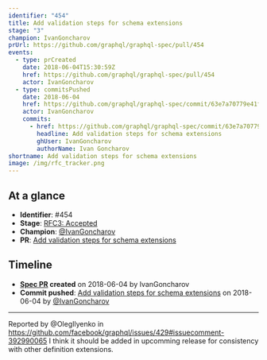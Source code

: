 ```yaml
---
identifier: "454"
title: Add validation steps for schema extensions
stage: "3"
champion: IvanGoncharov
prUrl: https://github.com/graphql/graphql-spec/pull/454
events:
  - type: prCreated
    date: 2018-06-04T15:30:59Z
    href: https://github.com/graphql/graphql-spec/pull/454
    actor: IvanGoncharov
  - type: commitsPushed
    date: 2018-06-04
    href: https://github.com/graphql/graphql-spec/commit/63e7a70779e41f31824e39f6c2075bfd1aa64227
    actor: IvanGoncharov
    commits:
      - href: https://github.com/graphql/graphql-spec/commit/63e7a70779e41f31824e39f6c2075bfd1aa64227
        headline: Add validation steps for schema extensions
        ghUser: IvanGoncharov
        authorName: Ivan Goncharov
shortname: Add validation steps for schema extensions
image: /img/rfc_tracker.png
---
```


## At a glance

- **Identifier**: #454
- **Stage**: [RFC3: Accepted](https://github.com/graphql/graphql-spec/blob/main/CONTRIBUTING.md#stage-3-accepted)
- **Champion**: [@IvanGoncharov](https://github.com/IvanGoncharov)
- **PR**: [Add validation steps for schema extensions](https://github.com/graphql/graphql-spec/pull/454)

<!-- BEGIN_CUSTOM_TEXT -->



<!-- END_CUSTOM_TEXT -->

## Timeline

- **[Spec PR](https://github.com/graphql/graphql-spec/pull/454) created** on 2018-06-04 by IvanGoncharov
- **Commit pushed**: [Add validation steps for schema extensions](https://github.com/graphql/graphql-spec/commit/63e7a70779e41f31824e39f6c2075bfd1aa64227) on 2018-06-04 by [@IvanGoncharov](https://github.com/IvanGoncharov)

<!-- VERBATIM -->

---

Reported by @OlegIlyenko in https://github.com/facebook/graphql/issues/429#issuecomment-392990065
I think it should be added in upcomming release for consistency with other definition extensions.
